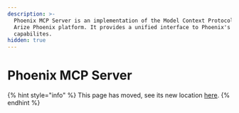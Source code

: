 ```yaml
---
description: >-
  Phoenix MCP Server is an implementation of the Model Context Protocol for the
  Arize Phoenix platform. It provides a unified interface to Phoenix's
  capabilites.
hidden: true
---
```


# Phoenix MCP Server

{% hint style="info" %}
This page has moved, see its new location [here](https://arize.com/docs/phoenix/integrations/model-context-protocol/phoenix-mcp-server).
{% endhint %}
